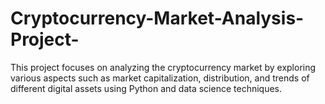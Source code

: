 # Cryptocurrency-Market-Analysis-Project-
This project focuses on analyzing the cryptocurrency market by exploring various aspects such as market capitalization, distribution, and trends of different digital assets using Python and data science techniques.
